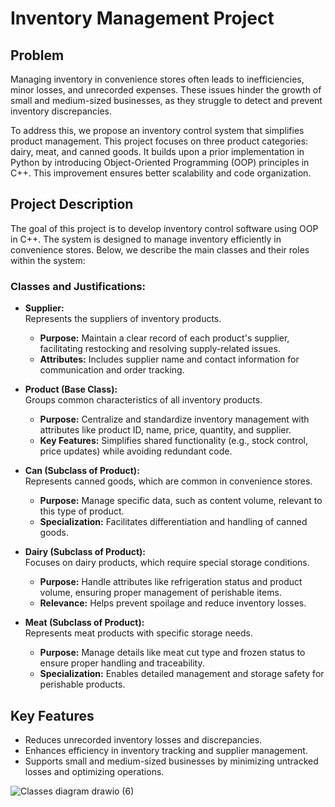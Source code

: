 # Inventory Management Project

## Problem
Managing inventory in convenience stores often leads to inefficiencies, minor losses, and unrecorded expenses. These issues hinder the growth of small and medium-sized businesses, as they struggle to detect and prevent inventory discrepancies. 

To address this, we propose an inventory control system that simplifies product management. This project focuses on three product categories: dairy, meat, and canned goods. It builds upon a prior implementation in Python by introducing Object-Oriented Programming (OOP) principles in C++. This improvement ensures better scalability and code organization.

## Project Description
The goal of this project is to develop inventory control software using OOP in C++. The system is designed to manage inventory efficiently in convenience stores. Below, we describe the main classes and their roles within the system:

### Classes and Justifications:
- **Supplier:**  
  Represents the suppliers of inventory products.  
  - **Purpose:** Maintain a clear record of each product's supplier, facilitating restocking and resolving supply-related issues.  
  - **Attributes:** Includes supplier name and contact information for communication and order tracking.

- **Product (Base Class):**  
  Groups common characteristics of all inventory products.  
  - **Purpose:** Centralize and standardize inventory management with attributes like product ID, name, price, quantity, and supplier.  
  - **Key Features:** Simplifies shared functionality (e.g., stock control, price updates) while avoiding redundant code.

- **Can (Subclass of Product):**  
  Represents canned goods, which are common in convenience stores.  
  - **Purpose:** Manage specific data, such as content volume, relevant to this type of product.  
  - **Specialization:** Facilitates differentiation and handling of canned goods.

- **Dairy (Subclass of Product):**  
  Focuses on dairy products, which require special storage conditions.  
  - **Purpose:** Handle attributes like refrigeration status and product volume, ensuring proper management of perishable items.  
  - **Relevance:** Helps prevent spoilage and reduce inventory losses.

- **Meat (Subclass of Product):**  
  Represents meat products with specific storage needs.  
  - **Purpose:** Manage details like meat cut type and frozen status to ensure proper handling and traceability.  
  - **Specialization:** Enables detailed management and storage safety for perishable products.

## Key Features
- Reduces unrecorded inventory losses and discrepancies.
- Enhances efficiency in inventory tracking and supplier management.
- Supports small and medium-sized businesses by minimizing untracked losses and optimizing operations.


![Classes diagram drawio (6)](https://github.com/user-attachments/assets/06a299f6-00ef-4ad6-8598-939e714cb7ce)








